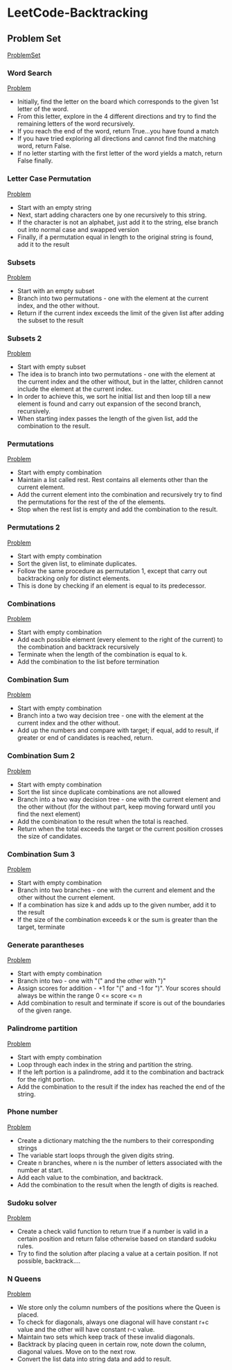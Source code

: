 # LeetCode-Backtracking

## Problem Set

[ProblemSet](https://seanprashad.com/leetcode-patterns/)

### Word Search 
[Problem](https://leetcode.com/problems/word-search/)
* Initially, find the letter on the board which corresponds to the given 1st letter of the word.
* From this letter, explore in the 4 different directions and try to find the remaining letters of the word recursively.
* If you reach the end of the word, return True...you have found a match
* If you have tried exploring all directions and cannot find the matching word, return False.
* If no letter starting with the first letter of the word yields a match, return False finally.

### Letter Case Permutation
[Problem](https://leetcode.com/problems/letter-case-permutation/)
* Start with an empty string
* Next, start adding characters one by one recursively to this string.
* If the character is not an alphabet, just add it to the string, else branch out into normal case and swapped version
* Finally, if a permutation equal in length to the original string is found, add it to the result

### Subsets
[Problem](https://leetcode.com/problems/subsets/)
* Start with an empty subset
* Branch into two permutations - one with the element at the current index, and the other without.
* Return if the current index exceeds the limit of the given list after adding the subset to the result

### Subsets 2
[Problem](https://leetcode.com/problems/subsets-ii/)
* Start with empty subset
* The idea is to branch into two permutations - one with the element at the current index and the other without, but in the latter, children cannot include the element at the current index.
* In order to achieve this, we sort he initial list and then loop till a new element is found and carry out expansion of the second branch, recursively.
* When starting index passes the length of the given list, add the combination to the result.

### Permutations
[Problem](https://leetcode.com/problems/permutations/)
* Start with empty combination
* Maintain a list called rest. Rest contains all elements other than the current element.
* Add the current element into the combination and recursively try to find the permutations for the rest of the of the elements.
* Stop when the rest list is empty and add the combination to the result.

### Permutations 2
[Problem](https://leetcode.com/problems/permutations-ii/)
* Start with empty combination
* Sort the given list, to eliminate duplicates.
* Follow the same procedure as permutation 1, except that carry out backtracking only for distinct elements.
* This is done by checking if an element is equal to its predecessor.

### Combinations
[Problem](https://leetcode.com/problems/combinations/)
* Start with empty combination
* Add each possible element (every element to the right of the current) to the combination and backtrack recursively
* Terminate when the length of the combination is equal to k.
* Add the combination to the list before termination

### Combination Sum
[Problem](https://leetcode.com/problems/combination-sum/)
* Start with empty combination
* Branch into a two way decision tree - one with the element at the current index and the other without.
* Add up the numbers and compare with target; if equal, add to result, if greater or end of candidates is reached, return.

### Combination Sum 2
[Problem](https://leetcode.com/problems/combination-sum-ii/)
* Start with empty combination
* Sort the list since duplicate combinations are not allowed
* Branch into a two way decision tree - one with the current element and the other without (for the without part, keep moving forward until you find the next element)
* Add the combination to the result when the total is reached.
* Return when the total exceeds the target or the current position crosses the size of candidates.

### Combination Sum 3
[Problem](https://leetcode.com/problems/combination-sum-iii/)
* Start with empty combination
* Branch into two branches - one with the current and element and the other without the current element.
* If a combination has size k and adds up to the given number, add it to the result
* If the size of the combination exceeds k or the sum is greater than the target, terminate

### Generate parantheses 
[Problem](https://leetcode.com/problems/generate-parentheses/)
* Start with empty combination
* Branch into two - one with "(" and the other with ")"
* Assign scores for addition - +1 for "(" and -1 for ")". Your scores should always be within the range 0 <= score <= n
* Add combination to result and terminate if score is out of the boundaries of the given range.

### Palindrome partition
[Problem](https://leetcode.com/problems/palindrome-partitioning/)
* Start with empty combination
* Loop through each index in the string and partition the string.
* If the left portion is a palindrome, add it to the combination and bactrack for the right portion.
* Add the combination to the result if the index has reached the end of the string.

### Phone number
[Problem](https://leetcode.com/problems/letter-combinations-of-a-phone-number/)
* Create a dictionary matching the the numbers to their corresponding strings
* The variable start loops through the given digits string.
* Create n branches, where n is the number of letters associated with the number at start.
* Add each value to the combination, and backtrack.
* Add the combination to the result when the length of digits is reached.

### Sudoku solver
[Problem](https://leetcode.com/problems/sudoku-solver/)
* Create a check valid function to return true if a number is valid in a certain position and return false otherwise based on standard sudoku rules.
* Try to find the solution after placing a value at a certain position. If not possible, backtrack....

### N Queens
[Problem](https://leetcode.com/problems/n-queens/)
* We store only the column numbers of the positions where the Queen is placed.
* To check for diagonals, always one diagonal will have constant r+c value and the other will have constant r-c value.
* Maintain two sets which keep track of these invalid diagonals.
* Backtrack by placing queen in certain row, note down the column, diagonal values. Move on to the next row.
* Convert the list data into string data and add to result.



